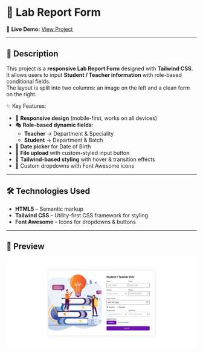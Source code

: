 # 📘 Lab Report Form

🔗 **Live Demo:** [View Project](https://mahmuddevs.github.io/Internet-Programming-Lab-Report-2/)

---

## 📖 Description

This project is a **responsive Lab Report Form** designed with **Tailwind CSS**.  
It allows users to input **Student / Teacher information** with role-based conditional fields.  
The layout is split into two columns: an image on the left and a clean form on the right.

✨ Key Features:

- 📱 **Responsive design** (mobile-first, works on all devices)
- 🎭 **Role-based dynamic fields**:
  - **Teacher** → Department & Speciality
  - **Student** → Department & Batch
- 📅 **Date picker** for Date of Birth
- 📂 **File upload** with custom-styled input button
- 🎨 **Tailwind-based styling** with hover & transition effects
- 🔽 Custom dropdowns with Font Awesome icons

---

## 🛠️ Technologies Used

- **HTML5** – Semantic markup
- **Tailwind CSS** – Utility-first CSS framework for styling
- **Font Awesome** – Icons for dropdowns & buttons

---

## 📸 Preview

![Preview](./image/preview.png)
